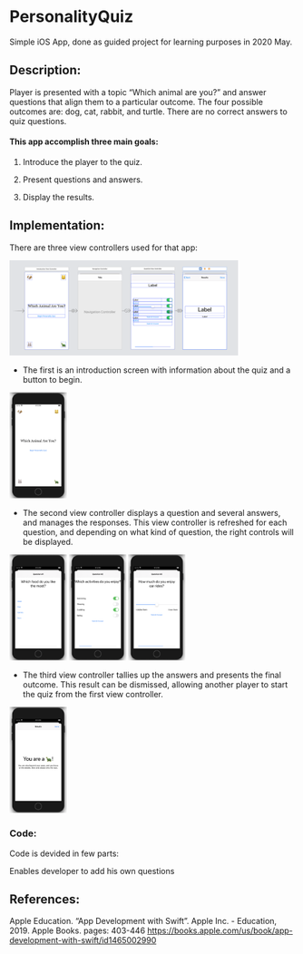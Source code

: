 # PersonalityQuiz
Simple iOS App, done as guided project for learning purposes in 2020 May.

## Description:
Player is presented with a topic “Which animal are you?” and answer questions that align them to a particular outcome. 
The four possible outcomes are: dog, cat, rabbit, and turtle. There are no correct answers to quiz questions.

#### This app accomplish three main goals:
  1. Introduce the player to the quiz.
  
  2. Present questions and answers.
  
  3. Display the results.
  
## Implementation: 
There are three view controllers used for that app:

<img src="/quiz-screens/viewControllers.png" width="80%">

* The first is an introduction screen with information about the quiz and a button to begin.

<img src="/quiz-screens/quiz01.png" width="20%">

* The second view controller displays a question and several answers, and manages the responses. This view controller is refreshed for each question, and depending on what kind of question, the right controls will be displayed.

<img src="/quiz-screens/quiz02.png" width="20%"> <img src="/quiz-screens/quiz03.png" width="20%"> <img src="/quiz-screens/quiz04.png" width="20%">

* The third view controller tallies up the answers and presents the final outcome. This result can be dismissed, allowing another player to start the quiz from the first view controller.

<img src="/quiz-screens/quiz05.png" width="20%">

### Code:
Code is devided in few parts:

Enables developer to add his own questions




## References:
Apple Education. “App Development with Swift”. Apple Inc. - Education, 2019. Apple Books. pages: 403-446
https://books.apple.com/us/book/app-development-with-swift/id1465002990
